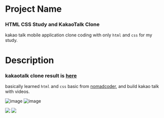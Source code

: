 # Project Name
### HTML CSS Study and KakaoTalk Clone
kakao talk mobile application clone coding with only `html` and `css` for my study. 

# Description
### kakaotalk clone result is [here](https://jh0152park.github.io/html_css_study_kakotalk_clone/)
basically learned `html` and `css` basic from [nomadcoder](https://nomadcoders.co/), and build kakao talk with videos.

![image](https://github.com/jh0152park/html_css_study_kakotalk_clone/assets/118165975/72c21655-0c3f-49cb-9aa6-c713b8e1d67c)
![image](https://github.com/jh0152park/html_css_study_kakotalk_clone/assets/118165975/79a8c81c-a840-41f3-a154-e3fd4632411c)

<img src="https://img.shields.io/badge/html-E34F26?style=for-the-badge&logo=html5&logoColor=white">  <img src="https://img.shields.io/badge/css-1572B6?style=for-the-badge&logo=css3&logoColor=white">
